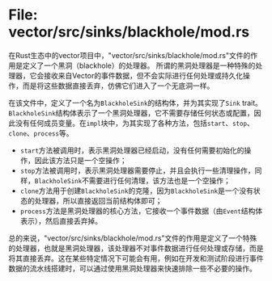 # File: vector/src/sinks/blackhole/mod.rs

在Rust生态中的vector项目中，"vector/src/sinks/blackhole/mod.rs"文件的作用是定义了一个黑洞（blackhole）的处理器。
所谓的黑洞处理器是一种特殊的处理器，它会接收来自Vector的事件数据，但不会实际进行任何处理或持久化操作，而是将这些数据直接丢弃，仿佛它们进入了一个无底洞一样。

在该文件中，定义了一个名为`BlackholeSink`的结构体，并为其实现了`Sink` trait。`BlackholeSink`结构体表示了一个黑洞处理器，它不需要存储任何状态或配置，因此没有任何成员变量。在`impl`块中，为其实现了各种方法，包括`start`、`stop`、`clone`、`process`等。

- `start`方法被调用时，表示黑洞处理器已经启动，没有任何需要初始化的操作，因此该方法只是一个空操作；
- `stop`方法被调用时，表示黑洞处理器需要停止，并且会执行一些清理操作，同样，`BlackholeSink`不需要进行任何清理，该方法也是一个空操作；
- `clone`方法用于创建`BlackholeSink`的克隆，因为`BlackholeSink`是一个没有状态的处理器，所以直接返回当前结构体即可；
- `process`方法是黑洞处理器的核心方法，它接收一个事件数据（由`Event`结构体表示），然后直接丢弃掉。

总的来说，"vector/src/sinks/blackhole/mod.rs"文件的作用是定义了一个特殊的处理器，也就是黑洞处理器，该处理器不对事件数据进行任何处理或存储，而是将其直接丢弃。这在某些特定情况下可能会有用，例如在开发和测试阶段进行事件数据的流水线搭建时，可以通过使用黑洞处理器来快速排除一些不必要的操作。

